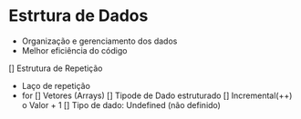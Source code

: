 # Estrtura de Dados 

- Organização e gerenciamento dos dados 
- Melhor eficiência do código 

[] Estrutura de Repetição 
- Laço de repetição 
- for 
[] Vetores (Arrays)
  [] Tipode de Dado estruturado 
[] Incremental(++) o Valor + 1
[] Tipo de dado: Undefined (não definido)
